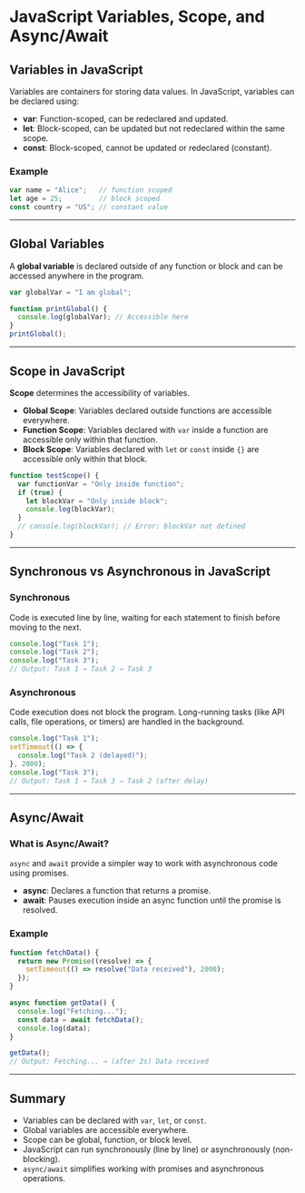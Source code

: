 # JavaScript Variables, Scope, and Async/Await

## Variables in JavaScript
Variables are containers for storing data values. In JavaScript, variables can be declared using:
- **var**: Function-scoped, can be redeclared and updated.
- **let**: Block-scoped, can be updated but not redeclared within the same scope.
- **const**: Block-scoped, cannot be updated or redeclared (constant).

### Example
```javascript
var name = "Alice";   // function scoped
let age = 25;         // block scoped
const country = "US"; // constant value
```

---

## Global Variables
A **global variable** is declared outside of any function or block and can be accessed anywhere in the program.

```javascript
var globalVar = "I am global";

function printGlobal() {
  console.log(globalVar); // Accessible here
}
printGlobal();
```

---

## Scope in JavaScript
**Scope** determines the accessibility of variables.

- **Global Scope**: Variables declared outside functions are accessible everywhere.
- **Function Scope**: Variables declared with `var` inside a function are accessible only within that function.
- **Block Scope**: Variables declared with `let` or `const` inside `{}` are accessible only within that block.

```javascript
function testScope() {
  var functionVar = "Only inside function";
  if (true) {
    let blockVar = "Only inside block";
    console.log(blockVar);
  }
  // console.log(blockVar); // Error: blockVar not defined
}
```

---

## Synchronous vs Asynchronous in JavaScript

### Synchronous
Code is executed line by line, waiting for each statement to finish before moving to the next.

```javascript
console.log("Task 1");
console.log("Task 2");
console.log("Task 3");
// Output: Task 1 → Task 2 → Task 3
```

### Asynchronous
Code execution does not block the program. Long-running tasks (like API calls, file operations, or timers) are handled in the background.

```javascript
console.log("Task 1");
setTimeout(() => {
  console.log("Task 2 (delayed)");
}, 2000);
console.log("Task 3");
// Output: Task 1 → Task 3 → Task 2 (after delay)
```

---

## Async/Await

### What is Async/Await?
`async` and `await` provide a simpler way to work with asynchronous code using promises.

- **async**: Declares a function that returns a promise.
- **await**: Pauses execution inside an async function until the promise is resolved.

### Example
```javascript
function fetchData() {
  return new Promise((resolve) => {
    setTimeout(() => resolve("Data received"), 2000);
  });
}

async function getData() {
  console.log("Fetching...");
  const data = await fetchData();
  console.log(data);
}

getData();
// Output: Fetching... → (after 2s) Data received
```

---

## Summary
- Variables can be declared with `var`, `let`, or `const`.
- Global variables are accessible everywhere.
- Scope can be global, function, or block level.
- JavaScript can run synchronously (line by line) or asynchronously (non-blocking).
- `async/await` simplifies working with promises and asynchronous operations.
